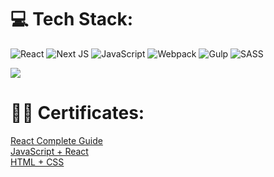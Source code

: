 # 💻 Tech Stack:
![React](https://img.shields.io/badge/react-%2320232a.svg?style=for-the-badge&logo=react&logoColor=%2361DAFB) ![Next JS](https://img.shields.io/badge/Next-black?style=for-the-badge&logo=next.js&logoColor=white) ![JavaScript](https://img.shields.io/badge/javascript-%23323330.svg?style=for-the-badge&logo=javascript&logoColor=%23F7DF1E) ![Webpack](https://img.shields.io/badge/webpack-%238DD6F9.svg?style=for-the-badge&logo=webpack&logoColor=black)  ![Gulp](https://img.shields.io/badge/GULP-%23CF4647.svg?style=for-the-badge&logo=gulp&logoColor=white) ![SASS](https://img.shields.io/badge/SASS-hotpink.svg?style=for-the-badge&logo=SASS&logoColor=white) 

![](https://github-readme-stats.vercel.app/api/top-langs/?username=theromanovich&theme=dark&hide_border=false&include_all_commits=false&count_private=false&layout=compact)

# 🏴‍☠️ Certificates:

<a href="https://www.udemy.com/certificate/UC-87a62bd8-e7c1-4711-86f9-39d7cf6b20f9/" target="_blank">React Complete Guide</a> <br>
<a href="https://www.udemy.com/certificate/UC-a09d9343-251f-43f7-a92a-e038ba901416/" target="_blank">JavaScript + React</a> <br>
<a href="https://www.udemy.com/certificate/UC-17600ea6-a508-4bb5-ba68-48b58c4c00e5/" target="_blank">HTML + CSS</a>
